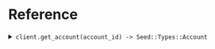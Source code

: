 # Reference
<details><summary><code>client.get_account(account_id) -> Seed::Types::Account</code></summary>
<dl>
<dd>

#### 🔌 Usage

<dl>
<dd>

<dl>
<dd>

```ruby
client.get_account();
```
</dd>
</dl>
</dd>
</dl>

#### ⚙️ Parameters

<dl>
<dd>

<dl>
<dd>

**accountId:** `String` 
    
</dd>
</dl>
</dd>
</dl>


</dd>
</dl>
</details>
